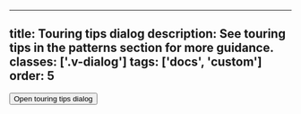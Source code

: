 <!--
 *              © 2025 Visa
 *
 * Licensed under the Apache License, Version 2.0 (the "License");
 * you may not use this file except in compliance with the License.
 * You may obtain a copy of the License at
 *
 *         http://www.apache.org/licenses/LICENSE-2.0
 *
 * Unless required by applicable law or agreed to in writing, software
 * distributed under the License is distributed on an "AS IS" BASIS,
 * WITHOUT WARRANTIES OR CONDITIONS OF ANY KIND, either express or implied.
 * See the License for the specific language governing permissions and
 * limitations under the License.
 *
 -->
---
title: Touring tips dialog
description: See touring tips in the patterns section for more guidance. 
classes: ['.v-dialog']
tags: ['docs', 'custom']
order: 5
---

<style>
  .app-tour-number { align-items: center; background-color: var(--palette-default-surface-highlight); block-size: 36px; border-radius: var(--size-rounded-pill); display: flex; inline-size: 36px; justify-content: center; }
</style>
<button class="v-button v-button-primary" onclick="window.touringTipsDialog.showModal();">
  Open touring tips dialog
</button>
<dialog aria-describedby="touring-tips-description" aria-labelledby="touring-tips-title" aria-modal="true" class="v-dialog v-dialog-default v-message" id="touringTipsDialog" role="dialog">
  <div class="v-message-content v-pb-2 v-pr-2">
    <h2 class="v-dialog-header v-flex v-align-items-center v-justify-content" id="touring-tips-title">
      <span>
        Touring tips title
      </span>
    </h2>
    <div class="v-flex v-gap-8 v-flex-row v-align-items-center v-pb-8">
      <div class="app-tour-number v-typography-subtitle-2">
        2
      </div>
      <p class="v-typography-body-2-bold">
        Touring tips instructions
      </p>
    </div>
    <p id="touring-tips-description">
      This is required text that describes the dialog title in more detail.
    </p>
    <div class="v-flex v-flex-wrap v-gap-8 v-pt-16 v-align-items-center v-justify-content-between">
      <p>
        2 of 4
      </p>
      <div class="v-flex v-flex-wrap v-gap-8 v-justify-content-between">
        <button class="v-button v-button-secondary" type="button">
          Previous
        </button>
        <button class="v-button v-button-primary" type="button">
          Next
        </button>
      </div>
    </div>
  </div>
  <button aria-label="close" class="v-button v-button-icon v-button-tertiary v-button-subtle v-button-small -v-mt-20 -v-ml-12 -v-mr-18" onclick="window.touringTipsDialog.close();" type="button">
    <svg aria-hidden="true" class="v-icon v-icon-visa v-icon-tiny" focusable="false" viewbox="0 0 16 16">
      <use href="#visa-close-tiny">
      </use>
    </svg>
  </button>
</dialog>

